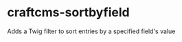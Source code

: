 craftcms-sortbyfield
====================

Adds a Twig filter to sort entries by a specified field's value

